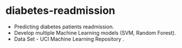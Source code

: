 # diabetes-readmission

* Predicting diabetes patients readmission.
* Develop multiple Machine Learning models (SVM, Random Forest).
* Data Set - UCI Machine Learning Repository .
